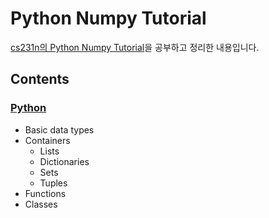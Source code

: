 # Python Numpy Tutorial

[cs231n의 Python Numpy Tutorial](http://cs231n.github.io/python-numpy-tutorial/#python)을 공부하고 정리한 내용입니다.



## Contents

### [Python](./python.ipynb)
- Basic data types
- Containers
  - Lists
  - Dictionaries
  - Sets
  - Tuples
- Functions
- Classes


